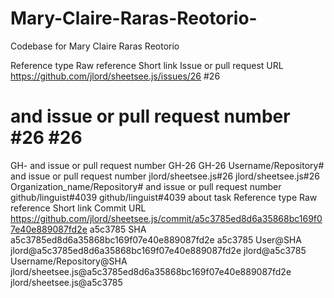 # Mary-Claire-Raras-Reotorio-
Codebase for Mary Claire Raras Reotorio 

Reference type	Raw reference	Short link
Issue or pull request URL	https://github.com/jlord/sheetsee.js/issues/26	#26
# and issue or pull request number	#26	#26
GH- and issue or pull request number	GH-26	GH-26
Username/Repository# and issue or pull request number	jlord/sheetsee.js#26	jlord/sheetsee.js#26
Organization_name/Repository# and issue or pull request number	github/linguist#4039	github/linguist#4039
about task 
Reference type	Raw reference	Short link
Commit URL	https://github.com/jlord/sheetsee.js/commit/a5c3785ed8d6a35868bc169f07e40e889087fd2e	a5c3785
SHA	a5c3785ed8d6a35868bc169f07e40e889087fd2e	a5c3785
User@SHA	jlord@a5c3785ed8d6a35868bc169f07e40e889087fd2e	jlord@a5c3785
Username/Repository@SHA	jlord/sheetsee.js@a5c3785ed8d6a35868bc169f07e40e889087fd2e	jlord/sheetsee.js@a5c3785

